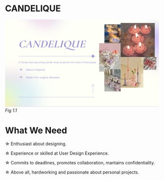 # CANDELIQUE 
![](https://github.com/marinamen/unit3_project/blob/main/images/Screenshot%202024-01-15%20at%2008.01.25.png)
*Fig 1.1*

# What We Need


 ☆ Enthusiast about designing.
 
 ☆ Experience or skilled at User Design Experience.

 ☆ Commits to deadlines, promotes collaboration, mantains confidentiality. 
 
 ☆ Above all, hardworking and passionate about personal projects.
